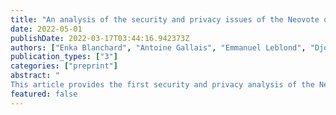 ```yaml
---
title: "An analysis of the security and privacy issues of the Neovote online voting system"
date: 2022-05-01
publishDate: 2022-03-17T03:44:16.942373Z
authors: ["Enka Blanchard", "Antoine Gallais", "Emmanuel Leblond", "Djohar Sidhoum-Rahal", "Juliette Walter"]
publication_types: ["3"]
categories: ["preprint"]
abstract: "
This article provides the first security and privacy analysis of the Neovote voting system, which was used for three of the five primaries  in the French 2022 presidential election. We show that the demands of transparency, verifiability and security set by French governmental organisations were not met, and propose multiple attacks against the system targeting both the breach of voters' privacy and the manipulation of the tally. We also show  how inconsistencies in the verification system  allow the publication of erroneous tallies and document how this arrived in practice during one of the primary elections."
featured: false
---
```



